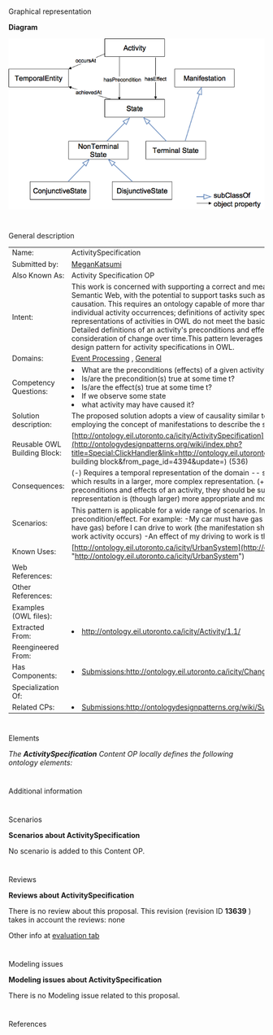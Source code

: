 # 

 Graphical representation



__Diagram__ 





[![Image:Activityspec op.png](./Activityspec_op.png)](../Image/Activityspec_op.png.md "Image:Activityspec op.png")





# 

 General description




|  |  |
| --- | --- |
|  Name:  |  ActivitySpecification  |
|  Submitted by:  | [MeganKatsumi](../User/MeganKatsumi.md "User:MeganKatsumi")  |
|  Also Known As:  |  Activity Specification OP  |
|  Intent:  |  This work is concerned with supporting a correct and meaningful representation of activities on the Semantic Web, with the potential to support tasks such as activity recognition and reasoning about causation. This requires an ontology capable of more than simply documenting and annotating individual activity occurrences; definitions of activity specifications are required.  Current representations of activities in OWL do not meet the basic requirements for activity specifications. Detailed definitions of an activity's preconditions and effects are lacking, in particular with respect to a consideration of change over time.This pattern leverages existing work to fill this void with an ontology design pattern for activity specifications in OWL.  |
|  Domains:  | [Event Processing](../Community/Event_Processing.md "Community:Event Processing")  , [General](../Community/General.md "Community:General")  |
|  Competency Questions:  | <li>       What are the preconditions (effects) of a given activity?      </li><li>       Is/are the precondition(s) true at some time t?      </li><li>       Is/are the effect(s) true at some time t?      </li><li>       If we observe some state      </li><li>       what activity may have caused it?      </li> |
|  Solution description:  |  The proposed solution adopts a view of causality similar to the Event Calculus [Kowalski, 1986], employing the concept of manifestations to describe the states (fluents).  |
|  Reusable OWL Building Block:  | [http://ontology.eil.utoronto.ca/icity/ActivitySpecification](http://ontologydesignpatterns.org/wiki/index.php?title=Special:ClickHandler&link=http://ontology.eil.utoronto.ca/icity/ActivitySpecification&message=OWL building block&from_page_id=4394&update=)  (536)  |
|  Consequences:  |  (-) Requires a temporal representation of the domain -- specifically using the Logical OP for change -- which results in a larger, more complex representation.  (+) However, given that the concepts are preconditions and effects of an activity, they should be subject to change and so the resulting representation is (though larger) more appropriate and more accurate.  |
|  Scenarios:  |  This pattern is applicable for a wide range of scenarios. In essence, for the formalization of any activity precondition/effect. For example: -My car must have gas (an manifestation of a specific vehicle should have gas) before I can drive to work (the manifestation should exist at some time before the drive to work activity occurs) -An effect of my driving to work is that I am at work and so is my car.  |
|  Known Uses:  | [http://ontology.eil.utoronto.ca/icity/UrbanSystem](http://ontology.eil.utoronto.ca/icity/UrbanSystem "http://ontology.eil.utoronto.ca/icity/UrbanSystem")  |
|  Web References:  |  |
|  Other References:  |  |
|  Examples (OWL files):  |  |
|  Extracted From:  | <li><a class="external free" href="http://ontology.eil.utoronto.ca/icity/Activity/1.1/" rel="nofollow" title="http://ontology.eil.utoronto.ca/icity/Activity/1.1/">        http://ontology.eil.utoronto.ca/icity/Activity/1.1/       </a></li> |
|  Reengineered From:  |  |
|  Has Components:  | <li><a class="new" href="http://ontologydesignpatterns.org/wiki/Special:AddData/Content OP Proposal Form/Submissions:Http://ontology.eil.utoronto.ca/icity/Change/" title="Submissions:Http://ontology.eil.utoronto.ca/icity/Change/ (not yet written)">        Submissions:http://ontology.eil.utoronto.ca/icity/Change/       </a></li> |
|  Specialization Of:  |  |
|  Related CPs:  | <li><a class="new" href="http://ontologydesignpatterns.org/wiki/index.php?title=Submissions:Http://ontologydesignpatterns.org/wiki/Submissions:Change_of_Time_Varying_Entities&amp;action=edit&amp;redlink=1" title="Submissions:Http://ontologydesignpatterns.org/wiki/Submissions:Change of Time Varying Entities (not yet written)">        Submissions:http://ontologydesignpatterns.org/wiki/Submissions:Change_of_Time_Varying_Entities       </a></li> |



  





# 

 Elements



_The
 __ActivitySpecification__ 
 Content OP locally defines the following ontology elements:_ 




# 

 Additional information



# 

 Scenarios




__Scenarios about ActivitySpecification__ 


 No scenario is added to this Content OP.
 




# 

 Reviews




__Reviews about ActivitySpecification__ 


 There is no review about this proposal.
This revision (revision ID
 __13639__ 
 ) takes in account the reviews: none
 



 Other info at
 [evaluation tab](http://ontologydesignpatterns.org/wiki/index.php?title=Submissions:ActivitySpecification&action=evaluation "http://ontologydesignpatterns.org/wiki/index.php?title=Submissions:ActivitySpecification&action=evaluation") 





  





# 

 Modeling issues




__Modeling issues about ActivitySpecification__ 


 There is no Modeling issue related to this proposal.
 




  





# 

 References